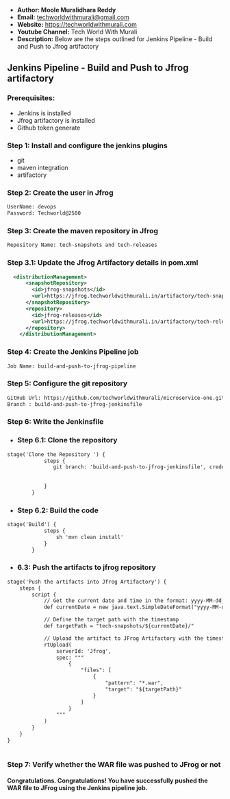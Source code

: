 + <b>Author: Moole Muralidhara Reddy</b></br>
+ <b>Email:</b> techworldwithmurali@gmail.com</br>
+ <b>Website:</b> https://techworldwithmurali.com </br>
+ <b>Youtube Channel:</b> Tech World With Murali</br>
+ <b>Description:</b> Below are the steps outlined for Jenkins Pipeline - Build and Push to Jfrog artifactory</br>

## Jenkins Pipeline - Build and Push to Jfrog artifactory

### Prerequisites:
  + Jenkins is installed
  + Jfrog artifactory is installed
  + Github token generate

### Step 1: Install and configure the jenkins plugins
  + git
  + maven integration
  + artifactory
  
### Step 2: Create the user in Jfrog
```xml
UserName: devops
Password: Techworld@2580
```
### Step 3: Create the maven repository in Jfrog
```xml
Repository Name: tech-snapshots and tech-releases
```
### Step 3.1: Update the Jfrog Artifactory details in pom.xml
```xml
  <distributionManagement>
      <snapshotRepository>
        <id>jfrog-snapshots</id>
        <url>https://jfrog.techworldwithmurali.in/artifactory/tech-snapshots/</url>
      </snapshotRepository>
      <repository>
        <id>jfrog-releases</id>
        <url>https://jfrog.techworldwithmurali.in/artifactory/tech-releases/</url>
      </repository>
    </distributionManagement>
```
### Step 4: Create the Jenkins Pipeline job
```xml
Job Name: build-and-push-to-jfrog-pipeline
```
### Step 5: Configure the git repository
```xml
GitHub Url: https://github.com/techworldwithmurali/microservice-one.git
Branch : build-and-push-to-jfrog-jenkinsfile
```
### Step 6: Write the Jenkinsfile
  + ### Step 6.1: Clone the repository 
```xml
stage('Clone the Repository ') {
            steps {
               git branch: 'build-and-push-to-jfrog-jenkinsfile', credentialsId: 'github-credentials', url: 'https://github.com/techworldwithmurali/microservice-one.git'
               
               
            }
        }
```
  + ### Step 6.2: Build the code
```xml
stage('Build') {
            steps {
                sh 'mvn clean install'
            }
        }
```
  + ### 6.3: Push the artifacts to jfrog repository
```xml
stage('Push the artifacts into Jfrog Artifactory') {
    steps {
        script {
            // Get the current date and time in the format: yyyy-MM-dd_HH-mm
            def currentDate = new java.text.SimpleDateFormat("yyyy-MM-dd_HH-mm").format(new Date())

            // Define the target path with the timestamp
            def targetPath = "tech-snapshots/${currentDate}/"

            // Upload the artifact to JFrog Artifactory with the timestamped path
            rtUpload(
                serverId: 'Jfrog',
                spec: """
                    {
                        "files": [
                            {
                                "pattern": "*.war",
                                "target": "${targetPath}"
                            }
                        ]
                    }
                """
            )
        }
    }
}
  
```

### Step 7: Verify whether the WAR file was pushed to JFrog or not


#### Congratulations. Congratulations! You have successfully pushed the WAR file to JFrog using the Jenkins pipeline job.



